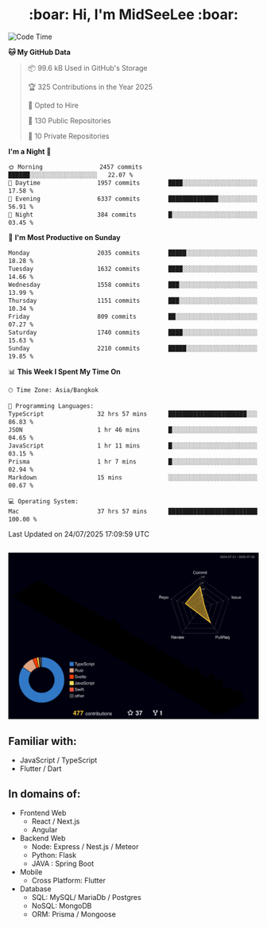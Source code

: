 <h1 align="center"> :boar: Hi, I'm MidSeeLee :boar:</h1>
 
<!--START_SECTION:waka-->
![Code Time](http://img.shields.io/badge/Code%20Time-3%2C262%20hrs%2046%20mins-blue)

**🐱 My GitHub Data** 

> 📦 99.6 kB Used in GitHub's Storage 
 > 
> 🏆 325 Contributions in the Year 2025
 > 
> 💼 Opted to Hire
 > 
> 📜 130 Public Repositories 
 > 
> 🔑 10 Private Repositories 
 > 
**I'm a Night 🦉** 

```text
🌞 Morning                2457 commits        ██████░░░░░░░░░░░░░░░░░░░   22.07 % 
🌆 Daytime                1957 commits        ████░░░░░░░░░░░░░░░░░░░░░   17.58 % 
🌃 Evening                6337 commits        ██████████████░░░░░░░░░░░   56.91 % 
🌙 Night                  384 commits         █░░░░░░░░░░░░░░░░░░░░░░░░   03.45 % 
```
📅 **I'm Most Productive on Sunday** 

```text
Monday                   2035 commits        █████░░░░░░░░░░░░░░░░░░░░   18.28 % 
Tuesday                  1632 commits        ████░░░░░░░░░░░░░░░░░░░░░   14.66 % 
Wednesday                1558 commits        ███░░░░░░░░░░░░░░░░░░░░░░   13.99 % 
Thursday                 1151 commits        ███░░░░░░░░░░░░░░░░░░░░░░   10.34 % 
Friday                   809 commits         ██░░░░░░░░░░░░░░░░░░░░░░░   07.27 % 
Saturday                 1740 commits        ████░░░░░░░░░░░░░░░░░░░░░   15.63 % 
Sunday                   2210 commits        █████░░░░░░░░░░░░░░░░░░░░   19.85 % 
```


📊 **This Week I Spent My Time On** 

```text
🕑︎ Time Zone: Asia/Bangkok

💬 Programming Languages: 
TypeScript               32 hrs 57 mins      ██████████████████████░░░   86.83 % 
JSON                     1 hr 46 mins        █░░░░░░░░░░░░░░░░░░░░░░░░   04.65 % 
JavaScript               1 hr 11 mins        █░░░░░░░░░░░░░░░░░░░░░░░░   03.15 % 
Prisma                   1 hr 7 mins         █░░░░░░░░░░░░░░░░░░░░░░░░   02.94 % 
Markdown                 15 mins             ░░░░░░░░░░░░░░░░░░░░░░░░░   00.67 % 

💻 Operating System: 
Mac                      37 hrs 57 mins      █████████████████████████   100.00 % 
```


 Last Updated on 24/07/2025 17:09:59 UTC
<!--END_SECTION:waka-->

##

![](./profile-3d-contrib/profile-night-rainbow.svg)

## Familiar with:
- JavaScript / TypeScript
- Flutter / Dart

## In domains of:
- Frontend Web
  - React / Next.js
  - Angular
- Backend Web
  - Node: Express / Nest.js / Meteor
  - Python: Flask
  - JAVA : Spring Boot
- Mobile
  - Cross Platform: Flutter
- Database
  - SQL: MySQL/ MariaDb / Postgres
  - NoSQL: MongoDB
  - ORM: Prisma / Mongoose
